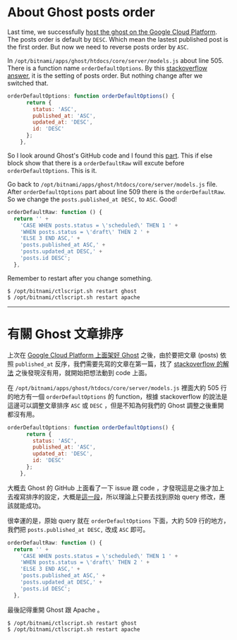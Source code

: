 # About Ghost posts order

Last time, we successfully [host the ghost on the Google Cloud Platform](https://github.com/bugtender/til/blob/master/internet/about-google-cloud-platform-ghost.md). The posts order is default by `DESC`. Which mean the lastest published post is the first order. But now we need to reverse posts order by `ASC`. 

In `/opt/bitnami/apps/ghost/htdocs/core/server/models.js` about line 505. There is a function name `orderDefaultOptions`. By this [stackoverflow answer](https://stackoverflow.com/questions/29754660/ghost-blog-posts-sort-order), it is the setting of posts order. But nothing change after we switched that.

```javascript
orderDefaultOptions: function orderDefaultOptions() {
      return {
        status: 'ASC',
        published_at: 'ASC',
        updated_at: 'DESC',
        id: 'DESC'
      };
    },
```

So I look around Ghost's GitHub code and I found this [part](https://github.com/TryGhost/Ghost/blob/master/core/server/models/base/index.js#L489). This if else block show that there is a `orderDefaultRaw` will excute before `orderDefaultOptions`. This is it.

Go back to `/opt/bitnami/apps/ghost/htdocs/core/server/models.js` file. After `orderDefaultOptions` part about line 509 there is the `orderDefaultRaw`. So we change the `posts.published_at DESC,` to `ASC`. Good!

```javascript
orderDefaultRaw: function () {
  return '' +
    'CASE WHEN posts.status = \'scheduled\' THEN 1 ' +
    'WHEN posts.status = \'draft\' THEN 2 ' +
    'ELSE 3 END ASC,' +
    'posts.published_at ASC,' +
    'posts.updated_at DESC,' +
    'posts.id DESC';
  },
```

Remember to restart after you change something.

```shell
$ /opt/bitnami/ctlscript.sh restart ghost
$ /opt/bitnami/ctlscript.sh restart apache
```

- - - 

# 有關 Ghost 文章排序

上次在 [Google Cloud Platform 上面架好 Ghost](https://github.com/bugtender/til/blob/master/internet/about-google-cloud-platform-ghost.md) 之後，由於要把文章 (posts) 依照 `published_at` 反序，我們需要先寫的文章在第一篇，找了 [stackoverflow 的解法](https://stackoverflow.com/questions/29754660/ghost-blog-posts-sort-order) 之後發現沒有用，就開始把想法動到 code 上面。

在 `/opt/bitnami/apps/ghost/htdocs/core/server/models.js` 裡面大約 505 行的地方有一個 `orderDefaultOptions` 的 function，根據 stackoverflow 的說法是這邊可以調整文章排序 `ASC` 或 `DESC` ，但是不知為何我們的 Ghost 調整之後重開都沒有用。

```javascript
orderDefaultOptions: function orderDefaultOptions() {
      return {
        status: 'ASC',
        published_at: 'ASC',
        updated_at: 'DESC',
        id: 'DESC'
      };
    },
```

大概去 Ghost 的 GitHub 上面看了一下 issue 跟 code ，才發現這是之後才加上去複寫排序的設定，大概是[這一段](https://github.com/TryGhost/Ghost/blob/master/core/server/models/base/index.js#L489)，所以理論上只要去找到原始 query 修改，應該就能成功。

很幸運的是，原始 query 就在 `orderDefaultOptions` 下面，大約 509 行的地方，我們把 `posts.published_at DESC,` 改成 `ASC` 即可。

```javascript
orderDefaultRaw: function () {
  return '' +
    'CASE WHEN posts.status = \'scheduled\' THEN 1 ' +
    'WHEN posts.status = \'draft\' THEN 2 ' +
    'ELSE 3 END ASC,' +
    'posts.published_at ASC,' +
    'posts.updated_at DESC,' +
    'posts.id DESC';
  },
```

最後記得重開 Ghost 跟 Apache 。

```shell
$ /opt/bitnami/ctlscript.sh restart ghost
$ /opt/bitnami/ctlscript.sh restart apache
```
